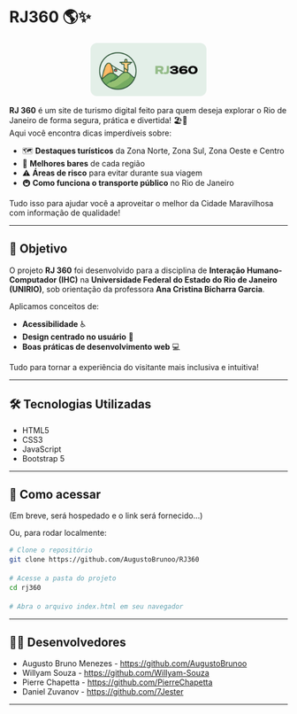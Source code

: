 # RJ360 🌎✨

<p align="center">
    <img src="./assets/logos/logo-full.png" alt="Rio de Janeiro" width="210" height="96" style="border-radius: 12px;"/>
</p>

**RJ 360** é um site de turismo digital feito para quem deseja explorar o Rio de Janeiro de forma segura, prática e divertida! 🏖️🚋  
Aqui você encontra dicas imperdíveis sobre:

- 🗺️ **Destaques turísticos** da Zona Norte, Zona Sul, Zona Oeste e Centro
- 🍻 **Melhores bares** de cada região
- ⚠️ **Áreas de risco** para evitar durante sua viagem
- 🚇 **Como funciona o transporte público** no Rio de Janeiro

Tudo isso para ajudar você a aproveitar o melhor da Cidade Maravilhosa com informação de qualidade!

---

## 🎯 Objetivo

O projeto **RJ 360** foi desenvolvido para a disciplina de **Interação Humano-Computador (IHC)** na **Universidade Federal do Estado do Rio de Janeiro (UNIRIO)**, sob orientação da professora **Ana Cristina Bicharra Garcia**.

Aplicamos conceitos de:

- **Acessibilidade** ♿
- **Design centrado no usuário** 🎨
- **Boas práticas de desenvolvimento web** 💻

Tudo para tornar a experiência do visitante mais inclusiva e intuitiva!

---

## 🛠️ Tecnologias Utilizadas

- HTML5
- CSS3
- JavaScript
- Bootstrap 5

---

## 🚀 Como acessar

(Em breve, será hospedado e o link será fornecido...)

Ou, para rodar localmente:

```bash
# Clone o repositório
git clone https://github.com/AugustoBrunoo/RJ360

# Acesse a pasta do projeto
cd rj360

# Abra o arquivo index.html em seu navegador
```

---

## 🥷🏽 Desenvolvedores

- Augusto Bruno Menezes - https://github.com/AugustoBrunoo
- Willyam Souza - https://github.com/Willyam-Souza 
- Pierre Chapetta - https://github.com/PierreChapetta
- Daniel Zuvanov - https://github.com/7Jester 

---
